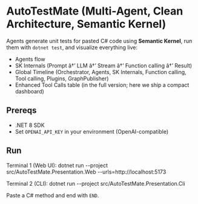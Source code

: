 ﻿# AutoTestMate (Multi-Agent, Clean Architecture, Semantic Kernel)

Agents generate unit tests for pasted C# code using **Semantic Kernel**, run them with `dotnet test`,
and visualize everything live:
- Agents flow
- SK Internals (Prompt â†’ LLM â†’ Stream â†’ Function calling â†’ Result)
- Global Timeline (Orchestrator, Agents, SK Internals, Function calling, Tool calling, Plugins, GraphPublisher)
- Enhanced Tool Calls table (in the full version; here we ship a compact dashboard)

## Prereqs
- .NET 8 SDK
- Set `OPENAI_API_KEY` in your environment (OpenAI-compatible)

## Run
Terminal 1 (Web UI):
  dotnet run --project src/AutoTestMate.Presentation.Web --urls=http://localhost:5173

Terminal 2 (CLI):
  dotnet run --project src/AutoTestMate.Presentation.Cli

Paste a C# method and end with `END`.
